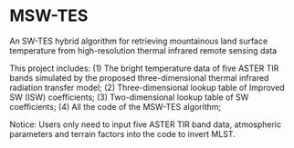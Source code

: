# MSW-TES
An SW-TES hybrid algorithm for retrieving mountainous land surface temperature from high-resolution thermal infrared remote sensing data

This project includes:
(1) The bright temperature data of five ASTER TIR bands simulated by the proposed three-dimensional thermal infrared radiation transfer model;
(2) Three-dimensional lookup table of Improved SW (ISW) coefficients;
(3) Two-dimensional lookup table of SW coefficients;
(4) All the code of the MSW-TES algorithm;

Notice: Users only need to input five ASTER TIR band data, atmospheric parameters and terrain factors into the code to invert MLST.

